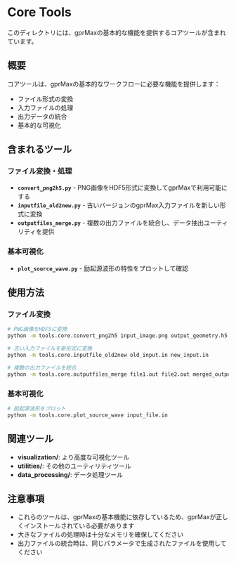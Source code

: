 # Core Tools

このディレクトリには、gprMaxの基本的な機能を提供するコアツールが含まれています。

## 概要

コアツールは、gprMaxの基本的なワークフローに必要な機能を提供します：
- ファイル形式の変換
- 入力ファイルの処理
- 出力データの統合
- 基本的な可視化

## 含まれるツール

### ファイル変換・処理
- **`convert_png2h5.py`** - PNG画像をHDF5形式に変換してgprMaxで利用可能にする
- **`inputfile_old2new.py`** - 古いバージョンのgprMax入力ファイルを新しい形式に変換
- **`outputfiles_merge.py`** - 複数の出力ファイルを統合し、データ抽出ユーティリティを提供

### 基本可視化
- **`plot_source_wave.py`** - 励起源波形の特性をプロットして確認

## 使用方法

### ファイル変換
```bash
# PNG画像をHDF5に変換
python -m tools.core.convert_png2h5 input_image.png output_geometry.h5

# 古い入力ファイルを新形式に変換
python -m tools.core.inputfile_old2new old_input.in new_input.in

# 複数の出力ファイルを統合
python -m tools.core.outputfiles_merge file1.out file2.out merged_output.out
```

### 基本可視化
```bash
# 励起源波形をプロット
python -m tools.core.plot_source_wave input_file.in
```

## 関連ツール

- **visualization/**: より高度な可視化ツール
- **utilities/**: その他のユーティリティツール
- **data_processing/**: データ処理ツール

## 注意事項

- これらのツールは、gprMaxの基本機能に依存しているため、gprMaxが正しくインストールされている必要があります
- 大きなファイルの処理時は十分なメモリを確保してください
- 出力ファイルの統合時は、同じパラメータで生成されたファイルを使用してください